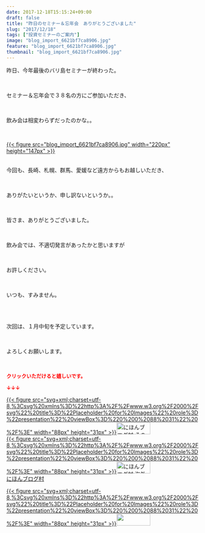 ```yaml
---
date: 2017-12-18T15:15:24+09:00
draft: false
title: "昨日のセミナー＆忘年会　ありがとうございました"
slug: "2017/12/18"
tags: ["投資セミナーのご案内"]
image: "blog_import_6621bf7ca8906.jpg"
feature: "blog_import_6621bf7ca8906.jpg"
thumbnail: "blog_import_6621bf7ca8906.jpg"
---
```

<p>昨日、今年最後のバリ島セミナーが終わった。</p><p> </p><p>セミナー＆忘年会で３８名の方にご参加いただき、</p><p> </p><p>飲み会は相変わらずだったのかな。。</p><p> </p><p><a href="blog_import_6621bf7ca8906.jpg">{{< figure src="blog_import_6621bf7ca8906.jpg" width="220px" height="147px" >}}</a></p><p><br/>今回も、長崎、札幌、群馬、愛媛など遠方からもお越しいただき、</p><p> </p><p>ありがたいというか、申し訳ないというか。。</p><p> </p><p>皆さま、ありがとうございました。</p><p> </p><p>飲み会では、不適切発言があったかと思いますが</p><p> </p><p>お許しください。</p><p> </p><p>いつも、すみません。</p><p> </p><p><br/>次回は、１月中旬を予定しています。</p><p> </p><p>よろしくお願いします。</p><p> </p><p><font color="#ff0000" size="2"><strong>クリックいただけると嬉しいです。</strong></font></p><p><font color="#ff0000" size="2"><strong>↓↓↓</strong></font></p><p><a href="ranking.html?p_cid=01260127" id="&amp;blogmura_banner" target="_blank">{{< figure src="svg+xml;charset=utf-8,%3Csvg%20xmlns%3D%22http%3A%2F%2Fwww.w3.org%2F2000%2Fsvg%22%20title%3D%22Placeholder%20for%20Images%22%20role%3D%22presentation%22%20viewBox%3D%220%200%2088%2031%22%20%2F%3E" width="88px" height="31px" >}}<noscript><img alt="にほんブログ村 その他生活ブログ 不動産投資へ" border="0" height="31" src="https://img-proxy.blog-video.jp/images?url=http%3A%2F%2Flife.blogmura.com%2Fhudousantoushi%2Fimg%2Fhudousantoushi88_31.gif" width="88"></noscript></a><br/><a href="ranking.html?p_cid=01260127" target="_blank">{{< figure src="svg+xml;charset=utf-8,%3Csvg%20xmlns%3D%22http%3A%2F%2Fwww.w3.org%2F2000%2Fsvg%22%20title%3D%22Placeholder%20for%20Images%22%20role%3D%22presentation%22%20viewBox%3D%220%200%2088%2031%22%20%2F%3E" width="88px" height="31px" >}}<noscript><img alt="にほんブログ村 海外生活ブログ バリ島情報へ" border="0" height="31" src="https://img-proxy.blog-video.jp/images?url=http%3A%2F%2Foverseas.blogmura.com%2Fbali%2Fimg%2Fbali88_31.gif" width="88"></noscript></a><br/><a href="ranking.html?p_cid=01260127" target="_blank">にほんブログ村</a></p><p><a href="link.php?1804582" title="人気ブログランキングへ">{{< figure src="svg+xml;charset=utf-8,%3Csvg%20xmlns%3D%22http%3A%2F%2Fwww.w3.org%2F2000%2Fsvg%22%20title%3D%22Placeholder%20for%20Images%22%20role%3D%22presentation%22%20viewBox%3D%220%200%2088%2031%22%20%2F%3E" width="88px" height="31px" >}}<noscript><img border="0" height="31" src="https://blog.with2.net/img/banner/banner_22.gif" width="88"></noscript></a></p>

